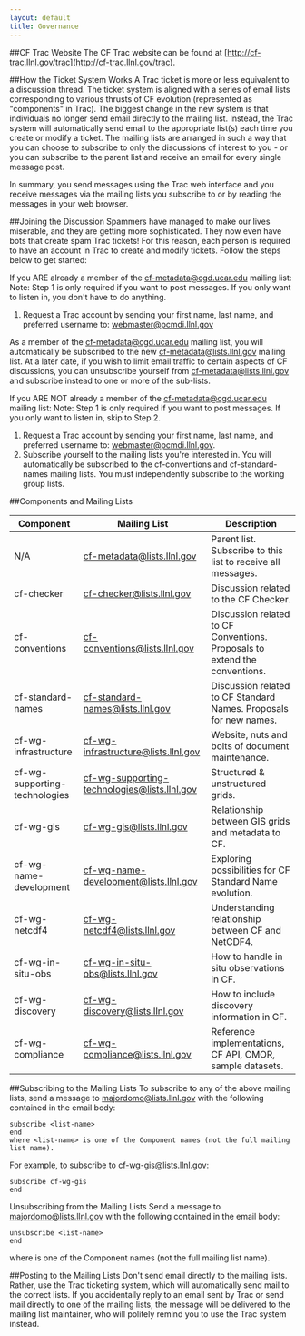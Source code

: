 ```yaml
---
layout: default
title: Governance
---
```


##CF Trac Website
The CF Trac website can be found at [http://cf-trac.llnl.gov/trac](http://cf-trac.llnl.gov/trac).

##How the Ticket System Works
A Trac ticket is more or less equivalent to a discussion thread. The ticket system is aligned with a series of email lists corresponding to various thrusts of CF evolution (represented as "components" in Trac). The biggest change in the new system is that individuals no longer send email directly to the mailing list. Instead, the Trac system will automatically send email to the appropriate list(s) each time you create or modify a ticket. The mailing lists are arranged in such a way that you can choose to subscribe to only the discussions of interest to you - or you can subscribe to the parent list and receive an email for every single message post.

In summary, you send messages using the Trac web interface and you receive messages via the mailing lists you subscribe to or by reading the messages in your web browser.



##Joining the Discussion
Spammers have managed to make our lives miserable, and they are getting more sophisticated. They now even have bots that create spam Trac tickets! For this reason, each person is required to have an account in Trac to create and modify tickets. Follow the steps below to get started:

If you ARE already a member of the cf-metadata@cgd.ucar.edu mailing list:
Note: Step 1 is only required if you want to post messages. If you only want to listen in, you don't have to do anything.

1. Request a Trac account by sending your first name, last name, and preferred username to: webmaster@pcmdi.llnl.gov

As a member of the cf-metadata@cgd.ucar.edu mailing list, you will automatically be subscribed to the new cf-metadata@lists.llnl.gov mailing list. At a later date, if you wish to limit email traffic to certain aspects of CF discussions, you can unsubscribe yourself from cf-metadata@lists.llnl.gov and subscribe instead to one or more of the sub-lists.

 
If you ARE NOT already a member of the cf-metadata@cgd.ucar.edu mailing list: 
Note: Step 1 is only required if you want to post messages. If you only want to listen in, skip to Step 2.

1. Request a Trac account by sending your first name, last name, and preferred username to: webmaster@pcmdi.llnl.gov.
2. Subscribe yourself to the mailing lists you're interested in. You will automatically be subscribed to the cf-conventions and cf-standard-names mailing lists. You must independently subscribe to the working group lists.
 

##Components and Mailing Lists

Component	| Mailing List | Description
--- | --- | ---
N/A | cf-metadata@lists.llnl.gov | Parent list. Subscribe to this list to receive all messages.
cf-checker | cf-checker@lists.llnl.gov | Discussion related to the CF Checker. 
cf-conventions | cf-conventions@lists.llnl.gov |Discussion related to CF Conventions. Proposals to extend the conventions.
cf-standard-names | cf-standard-names@lists.llnl.gov | Discussion related to CF Standard Names. Proposals for new names.
cf-wg-infrastructure | cf-wg-infrastructure@lists.llnl.gov | Website, nuts and bolts of document maintenance.
cf-wg-supporting-technologies | cf-wg-supporting-technologies@lists.llnl.gov | Structured & unstructured grids.
cf-wg-gis | cf-wg-gis@lists.llnl.gov | Relationship between GIS grids and metadata to CF.
cf-wg-name-development | cf-wg-name-development@lists.llnl.gov | Exploring possibilities for CF Standard Name evolution.
cf-wg-netcdf4 | cf-wg-netcdf4@lists.llnl.gov | Understanding relationship between CF and NetCDF4.
cf-wg-in-situ-obs | cf-wg-in-situ-obs@lists.llnl.gov | How to handle in situ observations in CF.
cf-wg-discovery | cf-wg-discovery@lists.llnl.gov | How to include discovery information in CF.
cf-wg-compliance | cf-wg-compliance@lists.llnl.gov | Reference implementations, CF API, CMOR, sample datasets.
 

##Subscribing to the Mailing Lists
To subscribe to any of the above mailing lists, send a message to majordomo@lists.llnl.gov with the following contained in the email body:

    subscribe <list-name>
    end
    where <list-name> is one of the Component names (not the full mailing list name).

For example, to subscribe to cf-wg-gis@lists.llnl.gov:

    subscribe cf-wg-gis
    end

Unsubscribing from the Mailing Lists
Send a message to majordomo@lists.llnl.gov with the following contained in the email body:

    unsubscribe <list-name>
    end

where <list-name> is one of the Component names (not the full mailing list name).

##Posting to the Mailing Lists
Don't send email directly to the mailing lists. Rather, use the Trac ticketing system, which will automatically send mail to the correct lists. If you accidentally reply to an email sent by Trac or send mail directly to one of the mailing lists, the message will be delivered to the mailing list maintainer, who will politely remind you to use the Trac system instead.
